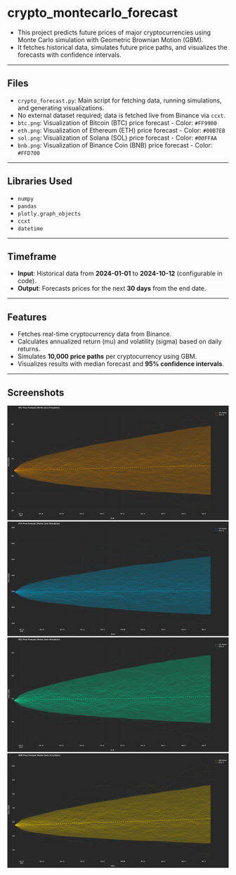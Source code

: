 # crypto_montecarlo_forecast

- This project predicts future prices of major cryptocurrencies using Monte Carlo simulation with Geometric Brownian Motion (GBM).
- It fetches historical data, simulates future price paths, and visualizes the forecasts with confidence intervals.

---

## Files
- `crypto_forecast.py`: Main script for fetching data, running simulations, and generating visualizations.
- No external dataset required; data is fetched live from Binance via `ccxt`.
- `btc.png`: Visualization of Bitcoin (BTC) price forecast - Color: `#FF9900`
- `eth.png`: Visualization of Ethereum (ETH) price forecast - Color: `#00B7EB`
- `sol.png`: Visualization of Solana (SOL) price forecast - Color: `#00FFAA`
- `bnb.png`: Visualization of Binance Coin (BNB) price forecast - Color: `#FFD700`

---

## Libraries Used
- `numpy`
- `pandas`
- `plotly.graph_objects`
- `ccxt`
- `datetime`

---

## Timeframe
- **Input**: Historical data from **2024-01-01** to **2024-10-12** (configurable in code).
- **Output**: Forecasts prices for the next **30 days** from the end date.

---

## Features
- Fetches real-time cryptocurrency data from Binance.
- Calculates annualized return (mu) and volatility (sigma) based on daily returns.
- Simulates **10,000 price paths** per cryptocurrency using GBM.
- Visualizes results with median forecast and **95% confidence intervals**.

---

## Screenshots

![Bitcoin (BTC) Forecast](btc.png)
![Ethereum (ETH) Forecast](eth.png)
![Solana (SOL) Forecast](sol.png)
![Binance Coin (BNB) Forecast](bnb.png)
